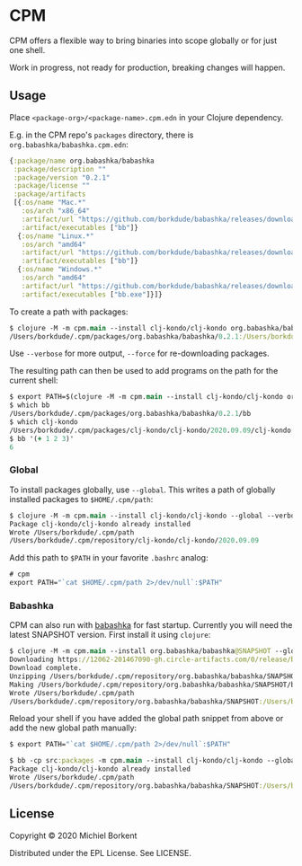 # CPM

CPM offers a flexible way to bring binaries into scope globally or for just one shell.

Work in progress, not ready for production, breaking changes will happen.

## Usage

Place `<package-org>/<package-name>.cpm.edn` in your Clojure dependency.

E.g. in the CPM repo's `packages` directory, there is `org.babashka/babashka.cpm.edn`:

``` clojure
{:package/name org.babashka/babashka
 :package/description ""
 :package/version "0.2.1"
 :package/license ""
 :package/artifacts
 [{:os/name "Mac.*"
   :os/arch "x86_64"
   :artifact/url "https://github.com/borkdude/babashka/releases/download/v0.2.1/babashka-0.2.1-macos-amd64.zip"
   :artifact/executables ["bb"]}
  {:os/name "Linux.*"
   :os/arch "amd64"
   :artifact/url "https://github.com/borkdude/babashka/releases/download/v0.2.1/babashka-0.2.1-linux-amd64.zip"
   :artifact/executables ["bb"]}
  {:os/name "Windows.*"
   :os/arch "amd64"
   :artifact/url "https://github.com/borkdude/babashka/releases/download/v0.2.1/babashka-0.2.1-windows-amd64.zip"
   :artifact/executables ["bb.exe"]}]}
```

To create a path with packages:

``` clojure
$ clojure -M -m cpm.main --install clj-kondo/clj-kondo org.babashka/babashka
/Users/borkdude/.cpm/packages/org.babashka/babashka/0.2.1:/Users/borkdude/.cpm/packages/clj-kondo/clj-kondo/2020.09.09
```

Use `--verbose` for more output, `--force` for re-downloading packages.

The resulting path can then be used to add programs on the path for the current shell:

``` clojure
$ export PATH=$(clojure -M -m cpm.main --install clj-kondo/clj-kondo org.babashka/babashka):$PATH
$ which bb
/Users/borkdude/.cpm/packages/org.babashka/babashka/0.2.1/bb
$ which clj-kondo
/Users/borkdude/.cpm/packages/clj-kondo/clj-kondo/2020.09.09/clj-kondo
$ bb '(+ 1 2 3)'
6
```

### Global

To install packages globally, use `--global`. This writes a path of globally installed packages to `$HOME/.cpm/path`:

``` clojure
$ clojure -M -m cpm.main --install clj-kondo/clj-kondo --global --verbose
Package clj-kondo/clj-kondo already installed
Wrote /Users/borkdude/.cpm/path
/Users/borkdude/.cpm/repository/clj-kondo/clj-kondo/2020.09.09
```

Add this path to `$PATH` in your favorite `.bashrc` analog:

``` clojure
# cpm
export PATH="`cat $HOME/.cpm/path 2>/dev/null`:$PATH"
```

### Babashka

CPM can also run with [babashka](https://github.com/borkdude/babashka) for fast startup. Currently you will need the latest SNAPSHOT version. First install it using `clojure`:

``` clojure
$ clojure -M -m cpm.main --install org.babashka/babashka@SNAPSHOT --global --verbose
Downloading https://12062-201467090-gh.circle-artifacts.com/0/release/babashka-0.2.2-SNAPSHOT-macos-amd64.zip to /Users/borkdude/.cpm/repository/org.babashka/babashka/SNAPSHOT/babashka-0.2.2-SNAPSHOT-macos-amd64.zip
Download complete.
Unzipping /Users/borkdude/.cpm/repository/org.babashka/babashka/SNAPSHOT/babashka-0.2.2-SNAPSHOT-macos-amd64.zip to /Users/borkdude/.cpm/repository/org.babashka/babashka/SNAPSHOT
Making /Users/borkdude/.cpm/repository/org.babashka/babashka/SNAPSHOT/bb executable.
Wrote /Users/borkdude/.cpm/path
/Users/borkdude/.cpm/repository/org.babashka/babashka/SNAPSHOT:/Users/borkdude/.cpm/repository/clj-kondo/clj-kondo/2020.09.09
```

Reload your shell if you have added the global path snippet from above or add the new global path manually:

``` clojure
$ export PATH="`cat $HOME/.cpm/path 2>/dev/null`:$PATH"
```

``` clojure
$ bb -cp src:packages -m cpm.main --install clj-kondo/clj-kondo --global --verbose
Package clj-kondo/clj-kondo already installed
Wrote /Users/borkdude/.cpm/path
/Users/borkdude/.cpm/repository/org.babashka/babashka/SNAPSHOT:/Users/borkdude/.cpm/repository/clj-kondo/clj-kondo/2020.09.09
```

## License

Copyright © 2020 Michiel Borkent

Distributed under the EPL License. See LICENSE.
